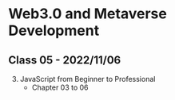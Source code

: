 # Web3.0 and Metaverse Development

## Class 05 - 2022/11/06

3. JavaScript from Beginner to Professional
   - Chapter 03 to 06
